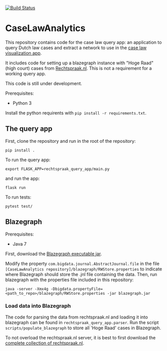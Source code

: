 [![Build Status](https://travis-ci.org/NLeSC/CaseLawAnalytics.svg?branch=master)](https://travis-ci.org/NLeSC/CaseLawAnalytics)

# CaseLawAnalytics
This repository contains code for the case law query app: an application to query Dutch law cases and extract a network to use in the [case law visualization app](https://github.com/NLeSC/case-law-app).

It includes code for setting up a blazegraph instance with "Hoge Raad" (high court) cases from [Rechtspraak.nl](https://www.rechtspraak.nl). This is not a requirement for a working query app.

This code is still under development.

Prerequisites:
* Python 3

Install the python requirents with `pip install -r requirements.txt`.


## The query app
First, clone the repository and run in the root of the repository:

`pip install .`

To run the query app:

`export FLASK_APP=rechtspraak_query_app/main.py`

and run the app:

`flask run`

To run tests:

`pytest test/`

## Blazegraph
Prerequisites: 
* Java 7

First, download the [Blazegraph executable jar](http://sourceforge.net/projects/bigdata/files/bigdata/2.1.4/blazegraph.jar/).

Modify the property `com.bigdata.journal.AbstractJournal.file` in the file `[CaseLawAnalytics repository]/blazegraph/RWStore.properties` to indicate where Blazegraph should store the .jnl file containing the data.
Then, run blazegraph with the properties file included in this repository:

`java -server -Xmx4g -Dbigdata.propertyFile=<path_to_repo>/blazegraph/RWStore.properties -jar blazegraph.jar `


### Load data into Blazegraph
The code for parsing the data from rechtspraak.nl and loading it into blazegraph can be found in `rechtspraak_query_app.parser`. Run the script `scripts/populate_blazegraph` to store all 'Hoge Raad' cases in Blazegraph.

To not overload the rechtspraak.nl server, it is best to first download the [complete collection of rechtspraak.nl](http://static.rechtspraak.nl/PI/OpenDataUitspraken.zip). 
